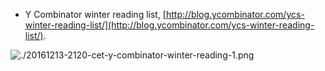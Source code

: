 * Y Combinator winter reading list, [http://blog.ycombinator.com/ycs-winter-reading-list/](http://blog.ycombinator.com/ycs-winter-reading-list/).

![./20161213-2120-cet-y-combinator-winter-reading-1.png](./20161213-2120-cet-y-combinator-winter-reading-1.png)